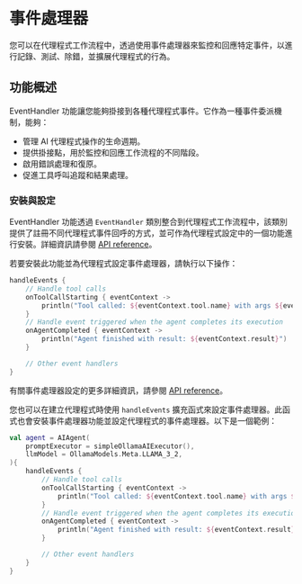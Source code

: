 # 事件處理器

您可以在代理程式工作流程中，透過使用事件處理器來監控和回應特定事件，以進行記錄、測試、除錯，並擴展代理程式的行為。

## 功能概述

EventHandler 功能讓您能夠掛接到各種代理程式事件。它作為一種事件委派機制，能夠：

-   管理 AI 代理程式操作的生命週期。
-   提供掛接點，用於監控和回應工作流程的不同階段。
-   啟用錯誤處理和復原。
-   促進工具呼叫追蹤和結果處理。

<!--## Key components

The EventHandler entity consists of five main handler types:

- Initialization handler that executes at the initialization of an agent run
- Result handler that processes successful results from agent operations
- Error handler that handles exceptions and errors that occur during execution
- Tool call listener that notifies when a tool is about to be invoked
- Tool result listener that processes the results after a tool has been called-->

### 安裝與設定

EventHandler 功能透過 `EventHandler` 類別整合到代理程式工作流程中，該類別提供了註冊不同代理程式事件回呼的方式，並可作為代理程式設定中的一個功能進行安裝。詳細資訊請參閱 [API reference](https://api.koog.ai/agents/agents-features/agents-features-event-handler/ai.koog.agents.features.eventHandler.feature/-event-handler/index.html)。

若要安裝此功能並為代理程式設定事件處理器，請執行以下操作：

<!--- INCLUDE
import ai.koog.agents.core.agent.AIAgent
import ai.koog.agents.features.eventHandler.feature.handleEvents
import ai.koog.prompt.executor.llms.all.simpleOllamaAIExecutor
import ai.koog.prompt.llm.OllamaModels

val agent = AIAgent(
    promptExecutor = simpleOllamaAIExecutor(),
    llmModel = OllamaModels.Meta.LLAMA_3_2,
) {
-->
<!--- SUFFIX 
} 
-->

```kotlin
handleEvents {
    // Handle tool calls
    onToolCallStarting { eventContext ->
        println("Tool called: ${eventContext.tool.name} with args ${eventContext.toolArgs}")
    }
    // Handle event triggered when the agent completes its execution
    onAgentCompleted { eventContext ->
        println("Agent finished with result: ${eventContext.result}")
    }

    // Other event handlers
}
```
<!--- KNIT example-events-01.kt -->

有關事件處理器設定的更多詳細資訊，請參閱 [API reference](https://api.koog.ai/agents/agents-features/agents-features-event-handler/ai.koog.agents.features.eventHandler.feature/-event-handler-config/index.html)。

您也可以在建立代理程式時使用 `handleEvents` 擴充函式來設定事件處理器。此函式也會安裝事件處理器功能並設定代理程式的事件處理器。以下是一個範例：

<!--- INCLUDE
import ai.koog.agents.core.agent.AIAgent
import ai.koog.agents.features.eventHandler.feature.handleEvents
import ai.koog.prompt.executor.llms.all.simpleOllamaAIExecutor
import ai.koog.prompt.llm.OllamaModels
-->
```kotlin
val agent = AIAgent(
    promptExecutor = simpleOllamaAIExecutor(),
    llmModel = OllamaModels.Meta.LLAMA_3_2,
){
    handleEvents {
        // Handle tool calls
        onToolCallStarting { eventContext ->
            println("Tool called: ${eventContext.tool.name} with args ${eventContext.toolArgs}")
        }
        // Handle event triggered when the agent completes its execution
        onAgentCompleted { eventContext ->
            println("Agent finished with result: ${eventContext.result}")
        }

        // Other event handlers
    }
}
```
<!--- KNIT example-events-02.kt -->